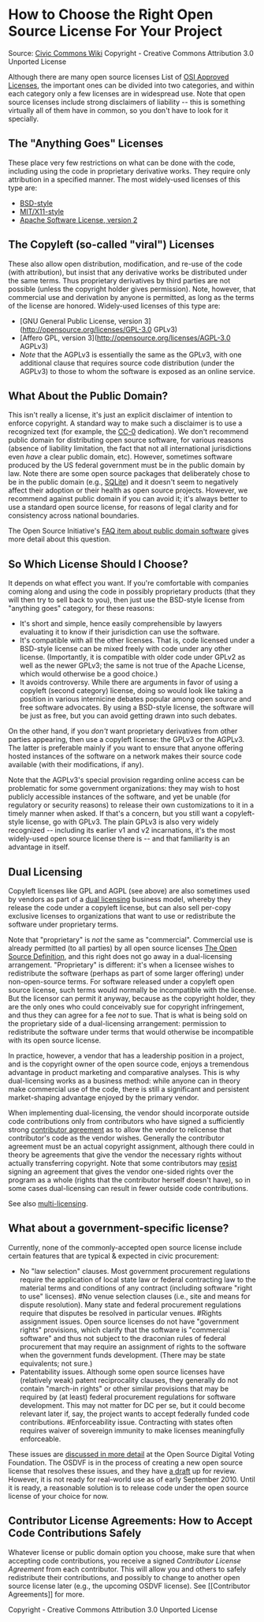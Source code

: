 # How to Choose the Right Open Source License For Your Project
Source: [Civic Commons Wiki](http://wiki.civiccommons.org/Choosing_a_License)
Copyright - Creative Commons Attribution 3.0 Unported License

Although there are many open source licenses List of [OSI Approved Licenses](http://www.opensource.org/licenses/alphabetical), the important ones can be divided into two categories, and within each category only a few licenses are in widespread use.  Note that open source licenses include strong disclaimers of liability -- this is something virtually all of them have in common, so you don't have to look for it specially.

## The "Anything Goes" Licenses

These place very few restrictions on what can be done with the code, including using the code in proprietary derivative works. They require only attribution in a specified manner. The most widely-used licenses of this type are:

* [BSD-style](http://opensource.org/licenses/BSD-2-Clause)
* [MIT/X11-style](http://opensource.org/licenses/MIT)
* [Apache Software License, version 2](http://opensource.org/licenses/Apache-2.0)

## The Copyleft (so-called "viral") Licenses

These also allow open distribution, modification, and re-use of the code (with attribution), but insist that any derivative works be distributed under the same terms. Thus proprietary derivatives by third parties are not possible (unless the copyright holder gives permission).  Note, however, that commercial use and derivation by anyone is permitted, as long as the terms of the license are honored. Widely-used licenses of this type are:

* [GNU General Public License, version 3](http://opensource.org/licenses/GPL-3.0 GPLv3)
* [Affero GPL, version 3](http://opensource.org/licenses/AGPL-3.0 AGPLv3)
* *Note* that the AGPLv3 is essentially the same as the GPLv3, with one additional clause that requires source code distribution (under the AGPLv3) to those to whom the software is exposed as an online service.

## What About the Public Domain?

This isn't really a license, it's just an explicit disclaimer of intention to enforce copyright. A standard way to make such a disclaimer is to use a recognized text (for example, the [CC-0](http://creativecommons.org/publicdomain/) dedication). We don't recommend public domain for distributing open source software, for various reasons (absence of liability limitation, the fact that not all international jurisdictions even *have* a clear public domain, etc). However, sometimes software produced by the US federal government must be in the public domain by law. Note there are some open source packages that deliberately chose to be in the public domain (e.g., [SQLite](http://sqlite.org/copyright.html)) and it doesn't seem to negatively affect their adoption or their health as open source projects.  However, we recommend against public domain if you can avoid it; it's always better to use a standard open source license, for reasons of legal clarity and for consistency across national boundaries.

The Open Source Initiative's [FAQ item about public domain software](http://opensource.org/faq#public-domain) gives more detail about this question.

## So Which License Should I Choose?

It depends on what effect you want. If you're comfortable with companies coming along and using the code in possibly proprietary products (that they will then try to sell back to you), then just use the BSD-style license from "anything goes" category, for these reasons:

* It's short and simple, hence easily comprehensible by lawyers evaluating it to know if their jurisdiction can use the software.
* It's compatible with all the other licenses. That is, code licensed under a BSD-style license can be mixed freely with code under any other license. (Importantly, it is compatible with older code under GPLv2 as well as the newer GPLv3; the same is not true of the Apache License, which would otherwise be a good choice.)
* It avoids controversy. While there are arguments in favor of using a copyleft (second category) license, doing so would look like taking a position in various internicine debates popular among open source and free software advocates. By using a BSD-style license, the software will be just as free, but you can avoid getting drawn into such debates.

On the other hand, if you *don't* want proprietary derivatives from other parties appearing, then use a copyleft license: the GPLv3 or the AGPLv3. The latter is preferable mainly if you want to ensure that anyone offering hosted instances of the software on a network makes their source code available (with their modifications, if any).

Note that the AGPLv3's special provision regarding online access can be problematic for some government organizations: they may wish to host publicly accessible instances of the software, and yet be unable (for regulatory or security reasons) to release their own customizations to it in a timely manner when asked. If that's a concern, but you still want a copyleft-style license, go with GPLv3. The plain GPLv3 is also very widely recognized -- including its earlier v1 and v2 incarnations, it's the most widely-used open source license there is -- and that familiarity is an advantage in itself.

## Dual Licensing

Copyleft licenses like GPL and AGPL (see above) are also sometimes used by vendors as part of a [dual licensing](http://en.wikipedia.org/wiki/Dual_licensing) business model, whereby they release the code under a copyleft license, but can also sell per-copy exclusive licenses to organizations that want to use or redistribute the software under proprietary terms.

Note that "proprietary" is *not* the same as "commercial".  Commercial use is already permitted (to all parties) by all open source licenses [The Open Source Definition](http://www.opensource.org/docs/osd), and this right does not go away in a dual-licensing arrangement.  "Proprietary" is different: it's when a licensee wishes to redistribute the software (perhaps as part of some larger offering) under non-open-source terms.  For software released under a copyleft open source license, such terms would normally be incompatible with the license.  But the licensor can permit it anyway, because as the copyright holder, they are the only ones who could conceivably sue for copyright infringement, and thus they can agree for a fee *not* to sue.  That is what is being sold on the proprietary side of a dual-licensing arrangement: permission to redistribute the software under terms that would otherwise be incompatible with its open source license.

In practice, however, a vendor that has a leadership position in a project, and is the copyright owner of the open source code, enjoys a tremendous advantage in product marketing and comparative analyses.  This is why dual-licensing works as a business method: while anyone can in theory make commercial use of the code, there is still a significant and persistent market-shaping advantage enjoyed by the primary vendor.

When implementing dual-licensing, the vendor should incorporate outside code contributions only from contributors who have signed a sufficiently strong [contributor agreement](http://wiki.civiccommons.org/Choosing_a_License) as to allow the vendor to relicense that contributor's code as the vendor wishes.  Generally the contributor agreement must be an actual copyright assignment, although there could in theory be agreements that give the vendor the necessary rights without actually transferring copyright.  Note that some contributors may [resist](http://lwn.net/Articles/359013/) signing an agreement that gives the vendor one-sided rights over the program as a whole (rights that the contributor herself doesn't have), so in some cases dual-licensing can result in fewer outside code contributions.

See also [multi-licensing](http://en.wikipedia.org/wiki/Multi-licensing).

## What about a government-specific license?

Currently, none of the commonly-accepted open source license include certain features that are typical & expected in civic procurement:

* No "law selection" clauses. Most government procurement regulations require the application of local state law or federal contracting law to the material terms and conditions of any contract (including software "right to use" licenses).
#No venue selection clauses (i.e., site and means for dispute resolution). Many state and federal procurement regulations require that disputes be resolved in particular venues.
#Rights assignment issues. Open source licenses do not have "government rights" provisions, which clarify that the software is "commercial software" and thus not subject to the draconian rules of federal procurement that may require an assignment of rights to the software when the government funds development. (There may be state equivalents; not sure.)
* Patentability issues. Although some open source licenses have (relatively weak) patent reciprocality clauses, they generally do not contain "march-in rights" or other similar provisions that may be required by (at least) federal procurement regulations for software development. This may not matter for DC per se, but it could become relevant later if, say, the project wants to accept federally funded code contributions.
#Enforceability issue. Contracting with states often requires waiver of sovereign immunity to make licenses meaningfully enforceable.

These issues are [discussed in more detail](http://www.trustthevote.org/a-license-to-adopt) at the Open Source Digital Voting Foundation. The OSDVF is in the process of creating a new open source license that resolves these issues, and they have [a draft](http://www.trustthevote.org/osdv-foundation-public-license-draft-published-for-review) up for review. However, it is not ready for real-world use as of early September 2010. Until it is ready, a reasonable solution is to release code under the open source license of your choice for now.

## Contributor License Agreements: How to Accept Code Contributions Safely

Whatever license or public domain option you choose, make sure that when accepting code contributions, you receive a signed *Contributor License Agreement* from each contributor. This will allow you and others to safely redistribute their contributions, and possibly to change to another open source license later (e.g., the upcoming OSDVF license). See [[Contributor Agreements]] for more.


Copyright - Creative Commons Attribution 3.0 Unported License
